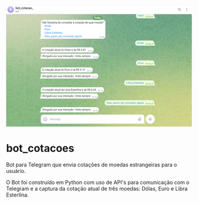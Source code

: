 <img src = "bot_cotacao_.png">

# bot_cotacoes

Bot para Telegram que envia cotações de moedas estrangeiras para o usuário.

O Bot foi construído em Python com uso de API's para comunicação com o Telegram e a captura da cotação atual de três moedas: Dólas, Euro e Libra Esterlina.
